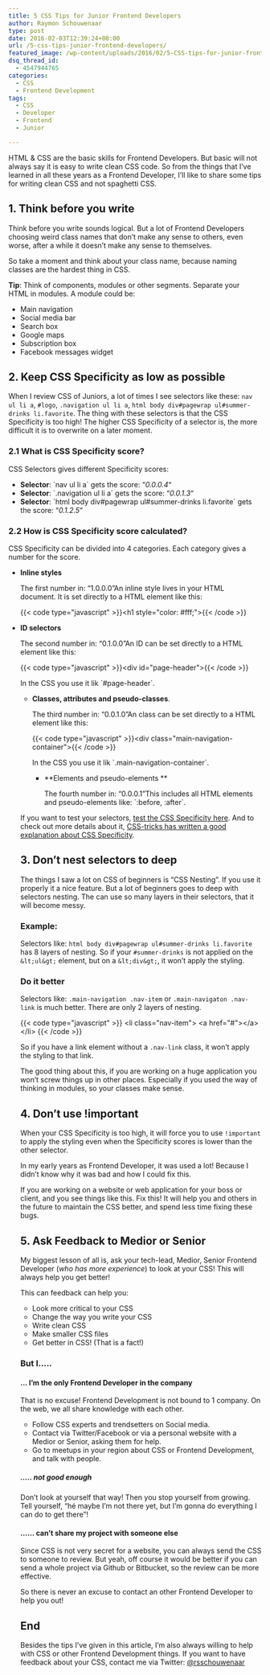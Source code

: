 ```yaml
---
title: 5 CSS Tips for Junior Frontend Developers
author: Raymon Schouwenaar
type: post
date: 2016-02-03T12:39:24+00:00
url: /5-css-tips-junior-frontend-developers/
featured_image: /wp-content/uploads/2016/02/5-CSS-tips-for-junior-frontend-developers.jpg
dsq_thread_id:
  - 4547944765
categories:
  - CSS
  - Frontend Development
tags:
  - CSS
  - Developer
  - Frontend
  - Junior

---
```

HTML & CSS are the basic skills for Frontend Developers. But basic will not always say it is easy to write clean CSS code. So from the things that I&#8217;ve learned in all these years as a Frontend Developer, I&#8217;ll like to share some tips for writing clean CSS and not spaghetti CSS.

## 1. Think before you write

Think before you write sounds logical. But a lot of Frontend Developers choosing weird class names that don&#8217;t make any sense to others, even worse, after a while it doesn&#8217;t make any sense to themselves.

So take a moment and think about your class name, because naming classes are the hardest thing in CSS.

**Tip**: Think of components, modules or other segments. Separate your HTML in modules. A module could be:

  * Main navigation
  * Social media bar
  * Search box
  * Google maps
  * Subscription box
  * Facebook messages widget

## 2. Keep CSS Specificity as low as possible

When I review CSS of Juniors, a lot of times I see selectors like these: `nav ul li a`, `#logo`, `.navigation ul li a`, `html body div#pagewrap ul#summer-drinks li.favorite`. The thing with these selectors is that the CSS Specificity is too high! The higher CSS Specificity of a selector is, the more difficult it is to overwrite on a later moment.

### 2.1 What is CSS Specificity score?

CSS Selectors gives different Specificity scores:

  * **Selector**: \`nav ul li a\` gets the score: &#8220;_0.0.0.4_&#8220;
  * **Selector**: \`.navigation ul li a\` gets the score: &#8220;_0.0.1.3_&#8220;
  * **Selector**: \`html body div#pagewrap ul#summer-drinks li.favorite\` gets the score: &#8220;_0.1.2.5_&#8220;

### 2.2 How is CSS Specificity score calculated?

CSS Specificity can be divided into 4 categories. Each category gives a number for the score.

  * **Inline styles**

    The first number in: &#8220;1.0.0.0&#8221;An inline style lives in your HTML document. It is set directly to a HTML element like this:</p>
    {{< code type="javascript" >}}&lt;h1 style="color: #fff;"&gt;{{< /code >}}

  * **ID selectors**

    The second number in: &#8220;0.1.0.0&#8221;An ID can be set directly to a HTML element like this:</p>
    {{< code type="javascript" >}}&lt;div id="page-header"&gt;{{< /code >}}

    In the CSS you use it lik \`#page-header\`.</li>

      * **Classes, attributes and pseudo-classes**.

        The third number in: &#8220;0.0.1.0&#8221;An class can be set directly to a HTML element like this:</p>
        {{< code type="javascript" >}}&lt;div class="main-navigation-container"&gt;{{< /code >}}

        In the CSS you use it lik \`.main-navigation-container\`.</li>

          * **Elements and pseudo-elements **

            The fourth number in: &#8220;0.0.0.1&#8221;This includes all HTML elements and pseudo-elements like: \`:before, :after\`.</ul>

        If you want to test your selectors, [test the CSS Specificity here][1]. And to check out more details about it, [CSS-tricks has written a good explanation about CSS Specificity][2].

        ## 3. Don&#8217;t nest selectors to deep

        The things I saw a lot on CSS of beginners is &#8220;CSS Nesting&#8221;. If you use it properly it a nice feature. But a lot of beginners goes to deep with selectors nesting. The can use so many layers in their selectors, that it will become messy.

        ### Example:

        Selectors like: `html body div#pagewrap ul#summer-drinks li.favorite` has 8 layers of nesting. So if your `#summer-drinks` is not applied on the `&lt;ul&gt;` element, but on a `&lt;div&gt;`, it won&#8217;t apply the styling.

        ### Do it better

        Selectors like: `.main-navigation .nav-item` or `.main-navigaton .nav-link` is much better. There are only 2 layers of nesting.

        {{< code type="javascript" >}}
          &lt;li class="nav-item"&gt;
          &lt;a href="#"&gt;&lt;/a&gt;
          &lt;/li&gt;
        {{< /code >}}

        So if you have a link element without a `.nav-link` class, it won&#8217;t apply the styling to that link.

        The good thing about this, if you are working on a huge application you won&#8217;t screw things up in other places. Especially if you used the way of thinking in modules, so your classes make sense.

        ## 4. Don&#8217;t use !important

        When your CSS Specificity is too high, it will force you to use `!important` to apply the styling even when the Specificity scores is lower than the other selector.

        In my early years as Frontend Developer, it was used a lot! Because I didn&#8217;t know why it was bad and how I could fix this.

        If you are working on a website or web application for your boss or client, and you see things like this. Fix this! It will help you and others in the future to maintain the CSS better, and spend less time fixing these bugs.

        ## 5. Ask Feedback to Medior or Senior

        My biggest lesson of all is, ask your tech-lead, Medior, Senior Frontend Developer (_who has more experience_) to look at your CSS! This will always help you get better!

        This can feedback can help you:

          * Look more critical to your CSS
          * Change the way you write your CSS
          * Write clean CSS
          * Make smaller CSS files
          * Get better in CSS! (That is a fact!)

        ### But I&#8230;..

        #### &#8230; I&#8217;m the only Frontend Developer in the company

        That is no excuse! Frontend Development is not bound to 1 company. On the web, we all share knowledge with each other.

          * Follow CSS experts and trendsetters on Social media.
          * Contact via Twitter/Facebook or via a personal website with a Medior or Senior, asking them for help.
          * Go to meetups in your region about CSS or Frontend Development, and talk with people.

        ##### &#8230;.. not good enough

        Don&#8217;t look at yourself that way! Then you stop yourself from growing. Tell yourself, &#8220;hé maybe I&#8217;m not there yet, but I&#8217;m gonna do everything I can do to get there&#8221;!

        #### &#8230;&#8230; can&#8217;t share my project with someone else

        Since CSS is not very secret for a website, you can always send the CSS to someone to review. But yeah, off course it would be better if you can send a whole project via Github or Bitbucket, so the review can be more effective.

        So there is never an excuse to contact an other Frontend Developer to help you out!

        ## End

        Besides the tips I&#8217;ve given in this article, I&#8217;m also always willing to help with CSS or other Frontend Development things. If you want to have feedback about your CSS, contact me via Twitter: <a href="https://twitter.com/rsschouwenaar" target="_blank">@rsschouwenaar</a>

 [1]: https://specificity.keegan.st/
 [2]: https://css-tricks.com/specifics-on-css-specificity/